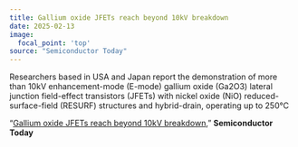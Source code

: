 ```yaml
---
title: Gallium oxide JFETs reach beyond 10kV breakdown
date: 2025-02-13
image:
  focal_point: 'top'
source: "Semiconductor Today"
---
```


Researchers based in USA and Japan report the demonstration of more than 10kV enhancement-mode (E-mode) gallium oxide (Ga2O3) lateral junction field-effect transistors (JFETs) with nickel oxide (NiO) reduced-surface-field (RESURF) structures and hybrid-drain, operating up to 250°C

<!--more-->

“[Gallium oxide JFETs reach beyond 10kV breakdown](https://semiconductor-today.com/news_items/2025/feb/virginia-130225.shtml),” <strong>Semiconductor Today</strong>
